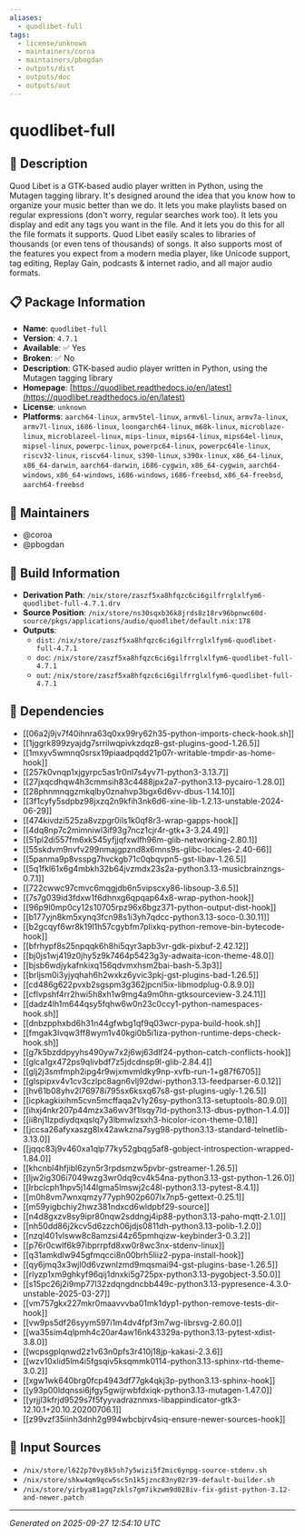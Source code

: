 ```yaml
---
aliases:
  - quodlibet-full
tags:
  - license/unknown
  - maintainers/coroa
  - maintainers/pbogdan
  - outputs/dist
  - outputs/doc
  - outputs/out
---
```


# quodlibet-full

## 📝 Description

Quod Libet is a GTK-based audio player written in Python, using
the Mutagen tagging library. It's designed around the idea that
you know how to organize your music better than we do. It lets
you make playlists based on regular expressions (don't worry,
regular searches work too). It lets you display and edit any
tags you want in the file. And it lets you do this for all the
file formats it supports. Quod Libet easily scales to libraries
of thousands (or even tens of thousands) of songs. It also
supports most of the features you expect from a modern media
player, like Unicode support, tag editing, Replay Gain, podcasts
& internet radio, and all major audio formats.


## 📋 Package Information

- **Name**: `quodlibet-full`
- **Version**: `4.7.1`
- **Available**: ✅ Yes
- **Broken**: ✅ No
- **Description**: GTK-based audio player written in Python, using the Mutagen tagging library
- **Homepage**: [https://quodlibet.readthedocs.io/en/latest](https://quodlibet.readthedocs.io/en/latest)
- **License**: `unknown`
- **Platforms**: `aarch64-linux`, `armv5tel-linux`, `armv6l-linux`, `armv7a-linux`, `armv7l-linux`, `i686-linux`, `loongarch64-linux`, `m68k-linux`, `microblaze-linux`, `microblazeel-linux`, `mips-linux`, `mips64-linux`, `mips64el-linux`, `mipsel-linux`, `powerpc-linux`, `powerpc64-linux`, `powerpc64le-linux`, `riscv32-linux`, `riscv64-linux`, `s390-linux`, `s390x-linux`, `x86_64-linux`, `x86_64-darwin`, `aarch64-darwin`, `i686-cygwin`, `x86_64-cygwin`, `aarch64-windows`, `x86_64-windows`, `i686-windows`, `i686-freebsd`, `x86_64-freebsd`, `aarch64-freebsd`
## 👥 Maintainers

- @coroa
- @pbogdan


## 🔧 Build Information

- **Derivation Path**: `/nix/store/zaszf5xa8hfqzc6ci6gilfrrglxlfym6-quodlibet-full-4.7.1.drv`
- **Source Position**: `/nix/store/ns30sqxb36k8jrds8z18rv96bpnwc60d-source/pkgs/applications/audio/quodlibet/default.nix:178`
- **Outputs**:
  - `dist`:  `/nix/store/zaszf5xa8hfqzc6ci6gilfrrglxlfym6-quodlibet-full-4.7.1`
  - `doc`:  `/nix/store/zaszf5xa8hfqzc6ci6gilfrrglxlfym6-quodlibet-full-4.7.1`
  - `out`:  `/nix/store/zaszf5xa8hfqzc6ci6gilfrrglxlfym6-quodlibet-full-4.7.1`

## 🔗 Dependencies

- [[06a2j9jv7f40ihnra63q0xx99ry62h35-python-imports-check-hook.sh]]
- [[1jggrk899zyajdg7srrilwqpivkzdqz8-gst-plugins-good-1.26.5]]
- [[1mxyv5wmnq0srsx19piaadpqdd21p07r-writable-tmpdir-as-home-hook]]
- [[257k0vnqp1xjgyrpc5as1r0nl7s4yv71-python3-3.13.7]]
- [[27jxqcdhqw4h3cmmsih83c4488jpx2a7-python3.13-pycairo-1.28.0]]
- [[28phnmnqgzmkqlby0znahvp3bgx6d6vv-dbus-1.14.10]]
- [[3f1cyfy5sdpbz98jxzq2n9kfih3nk6d6-xine-lib-1.2.13-unstable-2024-06-29]]
- [[474kivdzi525za8vzpgr0ils1k0qf8r3-wrap-gapps-hook]]
- [[4dq8np7c2mimniwl3if93g7ncz1cjr4r-gtk+3-3.24.49]]
- [[51pl2di557fm6xk545yfjjqfxwlfh96m-glib-networking-2.80.1]]
- [[55skdvm9nvfv299nmajgpznd8x6mns9s-glibc-locales-2.40-66]]
- [[5panma9p8vsspg7hvckgb71c0qbqvpn5-gst-libav-1.26.5]]
- [[5q1fkl61x6g4mbkh32b64jvzmdx23s2a-python3.13-musicbrainzngs-0.7.1]]
- [[722cwwc97cmvc6mqgjdb6n5vipscxy86-libsoup-3.6.5]]
- [[7s7g039id3fdxw1f6dhnxg6qpqap64x8-wrap-python-hook]]
- [[96p9l0mp0cy12s10705rpz96x6bgz371-python-output-dist-hook]]
- [[b177yjn8km5xynq3fcn98s1i3yh7qdcc-python3.13-soco-0.30.11]]
- [[b2gcqyf6wr8k19l1h57cgybfm7plixkq-python-remove-bin-bytecode-hook]]
- [[bfrhypf8s25npqqk6h8hi5qyr3apb3vr-gdk-pixbuf-2.42.12]]
- [[bj0js1wj419z0jhy5z9k7464p5423g3y-adwaita-icon-theme-48.0]]
- [[bjsb6wdjykafnkixq156qdvmxhsm2bai-bash-5.3p3]]
- [[brljsm0i3yjyqhah6h2wxkz6yvic3pkj-gst-plugins-bad-1.26.5]]
- [[cd486g622pvxb2sgspm3g362jpcnl5ix-libmodplug-0.8.9.0]]
- [[cflvpshf4rr2hwi5h8xh1w9mg4a9m0hn-gtksourceview-3.24.11]]
- [[dadz4lh1m644qsy5fqhw6w0n23c0ccy1-python-namespaces-hook.sh]]
- [[dnbzpphxbd6h31n44gfwbg1qf9q03wcr-pypa-build-hook.sh]]
- [[fmgak3lvqw3ff8wym1v40kgi0b5i1iza-python-runtime-deps-check-hook.sh]]
- [[g7k5bzddpyyhs490yw7x2j6wj63dlf24-python-catch-conflicts-hook]]
- [[glca1gx472ps9qlivbdf7z5jdcdnsp9l-glib-2.84.4]]
- [[glj2j3smfmph2ipg4r9wjxmvmldky9np-xvfb-run-1+g87f6705]]
- [[glspipxv4v1cv3czlpc8agn6vlj92dwi-python3.13-feedparser-6.0.12]]
- [[hv61b08yhv2l76978i795sx6ksxq67s8-gst-plugins-ugly-1.26.5]]
- [[icpkagkixihm5cvn5mcffaqa2v1y26sy-python3.13-setuptools-80.9.0]]
- [[ihxj4nkr207p44mzx3a6wv3f1lsqy7ld-python3.13-dbus-python-1.4.0]]
- [[ii8nj1lzpdiydqxqslq7y3lbmwlzsxh3-hicolor-icon-theme-0.18]]
- [[jccsa26afyxaszg8lx42awkzna7syg98-python3.13-standard-telnetlib-3.13.0]]
- [[jqqc83j9v460xa1qlp77ky52gbqg5af8-gobject-introspection-wrapped-1.84.0]]
- [[khcnbl4hfjibl6zyn5r3rpdsmzw5pvbr-gstreamer-1.26.5]]
- [[ljw2ig306i7049wzg3wr0dq9cv4k54na-python3.13-gst-python-1.26.0]]
- [[lrbclcph1hpv5j144lgma5lmswj2c48l-python3.13-pytest-8.4.1]]
- [[m0h8vm7wnxqmzy77yph902p607lx7np5-gettext-0.25.1]]
- [[m59yigbchiy2hwz381ndxcd6wldpbf29-source]]
- [[n4d8gxzv8sy9ipr80nqw2sddngj4ip88-python3.13-paho-mqtt-2.1.0]]
- [[nh50dd86j2kcv5d6zzch06jdjs0811dh-python3.13-polib-1.2.0]]
- [[nzql401vlsww8c8amzsi44z65pmhqizw-keybinder3-0.3.2]]
- [[p76r0cwlf6k97ibprrpfd8xw0r8wc3nx-stdenv-linux]]
- [[q31amkdlw945gfmqcci8n00brh5liiz2-pypa-install-hook]]
- [[qy6jmq3x3wjl0d6vzwnlzmd9mqsmai94-gst-plugins-base-1.26.5]]
- [[rlyzp1xm9ghkyf96qij1dnxki5g725px-python3.13-pygobject-3.50.0]]
- [[s15pc26j2i9mp77l32zdqngdncbb449c-python3.13-pypresence-4.3.0-unstable-2025-03-27]]
- [[vm757gkx227mkr0maavvvba01mk1dyp1-python-remove-tests-dir-hook]]
- [[vw9ps5df26syym597i1m4dv4fpf3m7wg-librsvg-2.60.0]]
- [[wa35sim4qlpmh4c20ar4aw16nk43329a-python3.13-pytest-xdist-3.8.0]]
- [[wcpsgplqnwd2z1v63n0pfs3r410j18jp-kakasi-2.3.6]]
- [[wzv10xlid5lm4i5fgsqiv5ksqmmk0114-python3.13-sphinx-rtd-theme-3.0.2]]
- [[xgw1wk640brg0fcp4943df77gk4qkj3p-python3.13-sphinx-hook]]
- [[y93p00ldqnssi6jfgy5gwijrwbfdxiqk-python3.13-mutagen-1.47.0]]
- [[yrjjl3kfrjd9529s7f5fyyvadraznmxs-libappindicator-gtk3-12.10.1+20.10.20200706.1]]
- [[z99vzf35iinh3dnh2g994wbcbjrv4siq-ensure-newer-sources-hook]]

## 📁 Input Sources

- `/nix/store/l622p70vy8k5sh7y5wizi5f2mic6ynpg-source-stdenv.sh`
- `/nix/store/shkw4qm9qcw5sc5n1k5jznc83ny02r39-default-builder.sh`
- `/nix/store/yirbya81agq7zkls7gm7ikzwm9d028iv-fix-gdist-python-3.12-and-newer.patch`

---
*Generated on 2025-09-27 12:54:10 UTC*
